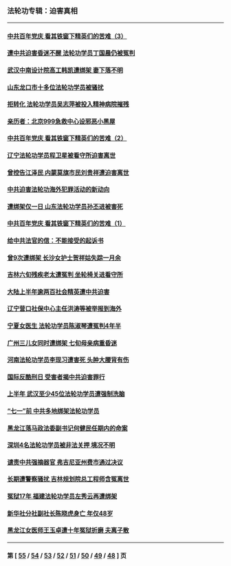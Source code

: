 ### 法轮功专辑：迫害真相
---
#### [中共百年党庆 看其铁窗下精英们的苦难（3）](../../pages/nf4379/n13065400.md?07050430) 
#### [遭中共迫害昏迷不醒 法轮功学员丁国晨仍被冤判](../../pages/nf4379/n13065106.md?07050430) 
#### [武汉中南设计院高工韩凯遭绑架 妻下落不明](../../pages/nf4379/n13064124.md?07050430) 
#### [山东龙口市十多位法轮功学员被骚扰](../../pages/nf4379/n13061296.md?07050430) 
#### [拒转化 法轮功学员吴志萍被投入精神病院摧残](../../pages/nf4379/n13061005.md?07050430) 
#### [亲历者：北京999急救中心设邪恶小黑屋](../../pages/nf4379/n13061303.md?07050430) 
#### [中共百年党庆 看其铁窗下精英们的苦难（2）](../../pages/nf4379/n13060332.md?07050430) 
#### [辽宁法轮功学员程卫星被看守所迫害离世](../../pages/nf4379/n13058554.md?07050430) 
#### [曾控告江泽民 内蒙莫旗市民刘贵祥遭迫害离世](../../pages/nf4379/n13058000.md?07050430) 
#### [中共迫害法轮功海外犯罪活动的新动向](../../pages/nf4379/n13058786.md?07050430) 
#### [遭绑架仅一日 山东法轮功学员孙丕进被害死](../../pages/nf4379/n13055727.md?07050430) 
#### [中共百年党庆 看其铁窗下精英们的苦难（1）](../../pages/nf4379/n13053788.md?07050430) 
#### [给中共法官的信：不能接受的起诉书](../../pages/nf4379/n13054073.md?07050430) 
#### [曾9次遭绑架 长沙女护士贺祥姑失踪一月余](../../pages/nf4379/n13053392.md?07050430) 
#### [吉林六旬残疾老太遭冤判 坐轮椅关进看守所](../../pages/nf4379/n13050836.md?07050430) 
#### [大陆上半年逾两百社会精英遭中共迫害](../../pages/nf4379/n13044485.md?07050430) 
#### [辽宁营口社保中心主任洪涛等被举报到海外](../../pages/nf4379/n13045220.md?07050430) 
#### [宁夏女医生 法轮功学员陈淑琴遭冤判4年半](../../pages/nf4379/n13050675.md?07050430) 
#### [广州三儿女同时遭绑架 七旬母亲病重昏迷](../../pages/nf4379/n13047635.md?07050430) 
#### [河南法轮功学员李现习遭害死 头肿大腰背有伤](../../pages/nf4379/n13047032.md?07050430) 
#### [国际反酷刑日 受害者揭中共迫害罪行](../../pages/nf4379/n13048457.md?07050430) 
#### [上半年 武汉至少45位法轮功学员遭强制洗脑](../../pages/nf4379/n13047798.md?07050430) 
#### [“七一”前 中共多地绑架法轮功学员](../../pages/nf4379/n13045655.md?07050430) 
#### [黑龙江落马政法委副书记何健民任期内的命案](../../pages/nf4379/n13041837.md?07050430) 
#### [深圳4名法轮功学员被非法关押 境况不明](../../pages/nf4379/n13041685.md?07050430) 
#### [谴责中共强摘器官 弗吉尼亚州费市通过决议](../../pages/nf4379/n13040108.md?07050430) 
#### [长期遭警察骚扰 吉林规划院总工程师含冤离世](../../pages/nf4379/n13039001.md?07050430) 
#### [冤狱17年 福建法轮功学员左秀云再遭绑架](../../pages/nf4379/n13039942.md?07050430) 
#### [新华社分社副社长陈晓虎身亡 年仅48岁](../../pages/nf4379/n13039675.md?07050430) 
#### [黑龙江女医师王玉卓遭十年冤狱折磨 夫离子散](../../pages/nf4379/n13037253.md?07050430) 

---
#### 第 [ [55](./55.md?07050430) / [54](./54.md?07050430) / [53](./53.md?07050430) / [52](./52.md?07050430) / [51](./51.md?07050430) / [50](./50.md?07050430) / [49](./49.md?07050430) / [48](./48.md?07050430) ] 页
